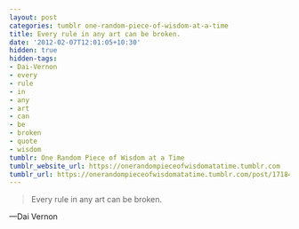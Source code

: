 ```yaml
---
layout: post
categories: tumblr one-random-piece-of-wisdom-at-a-time
title: Every rule in any art can be broken.
date: '2012-02-07T12:01:05+10:30'
hidden: true
hidden-tags:
- Dai-Vernon
- every
- rule
- in
- any
- art
- can
- be
- broken
- quote
- wisdom
tumblr: One Random Piece of Wisdom at a Time
tumblr_website_url: https://onerandompieceofwisdomatatime.tumblr.com
tumblr_url: https://onerandompieceofwisdomatatime.tumblr.com/post/17184747879/every-rule-in-any-art-can-be-broken
---
```

> Every rule in any art can be broken.

—Dai Vernon
